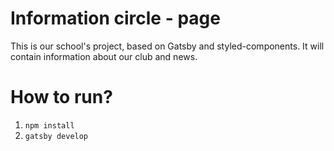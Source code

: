# Information circle - page
This is our school's project, based on Gatsby and styled-components. It will contain information about our club and news.

# How to run?
1. `npm install`
2. `gatsby develop` 
